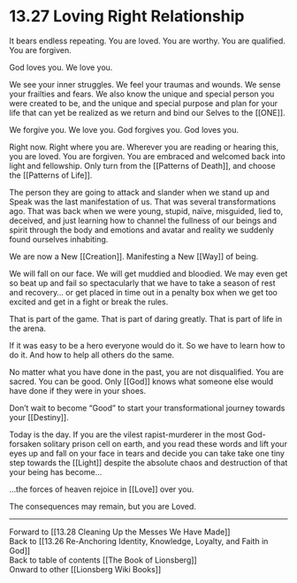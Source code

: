 # 13.27 Loving Right Relationship

It bears endless repeating. You are loved. You are worthy. You are qualified. You are forgiven.

God loves you. We love you.

We see your inner struggles. We feel your traumas and wounds. We sense your frailties and fears. We also know the unique and special person you were created to be, and the unique and special purpose and plan for your life that can yet be realized as we return and bind our Selves to the [[ONE]]. 

We forgive you. We love you. God forgives you. God loves you. 

Right now. Right where you are. Wherever you are reading or hearing this, you are loved. You are forgiven. You are embraced and welcomed back into light and fellowship. Only turn from the [[Patterns of Death]], and choose the [[Patterns of Life]].

The person they are going to attack and slander when we stand up and Speak was the last manifestation of us. That was several transformations ago. That was back when we were young, stupid, naïve, misguided, lied to, deceived, and just learning how to channel the fullness of our beings and spirit through the body and emotions and avatar and reality we suddenly found ourselves inhabiting.

We are now a New [[Creation]]. Manifesting a New [[Way]] of being.

We will fall on our face. We will get muddied and bloodied. We may even get so beat up and fail so spectacularly that we have to take a season of rest and recovery… or get placed in time out in a penalty box when we get too excited and get in a fight or break the rules.

That is part of the game. That is part of daring greatly. That is part of life in the arena.

If it was easy to be a hero everyone would do it. So we have to learn how to do it. And how to help all others do the same.

No matter what you have done in the past, you are not disqualified. You are sacred. You can be good. Only [[God]] knows what someone else would have done if they were in your shoes.

Don’t wait to become “Good” to start your transformational journey towards your [[Destiny]].

Today is the day. If you are the vilest rapist-murderer in the most God-forsaken solitary prison cell on earth, and you read these words and lift your eyes up and fall on your face in tears and decide you can take take one tiny step towards the [[Light]] despite the absolute chaos and destruction of that your being has become…

…the forces of heaven rejoice in [[Love]] over you.

The consequences may remain, but you are Loved. 

___

Forward to [[13.28 Cleaning Up the Messes We Have Made]]  
Back to [[13.26 Re-Anchoring Identity, Knowledge, Loyalty, and Faith in God]]  
Back to table of contents [[The Book of Lionsberg]]  
Onward to other [[Lionsberg Wiki Books]]  
